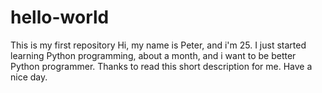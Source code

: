 # hello-world
This is my first repository
Hi, my name is Peter, and i'm 25. I just started learning Python programming, about a month, and i want to be better Python programmer.
Thanks to read this short description for me. 
Have a nice day.
